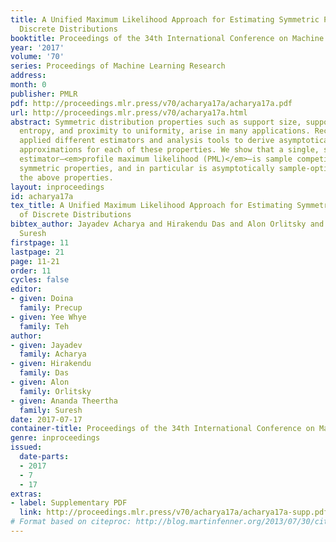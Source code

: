 ```yaml
---
title: A Unified Maximum Likelihood Approach for Estimating Symmetric Properties of
  Discrete Distributions
booktitle: Proceedings of the 34th International Conference on Machine Learning
year: '2017'
volume: '70'
series: Proceedings of Machine Learning Research
address: 
month: 0
publisher: PMLR
pdf: http://proceedings.mlr.press/v70/acharya17a/acharya17a.pdf
url: http://proceedings.mlr.press/v70/acharya17a.html
abstract: Symmetric distribution properties such as support size, support coverage,
  entropy, and proximity to uniformity, arise in many applications. Recently, researchers
  applied different estimators and analysis tools to derive asymptotically sample-optimal
  approximations for each of these properties. We show that a single, simple, plug-in
  estimator—<em>profile maximum likelihood (PML)</em>—is sample competitive for all
  symmetric properties, and in particular is asymptotically sample-optimal for all
  the above properties.
layout: inproceedings
id: acharya17a
tex_title: A Unified Maximum Likelihood Approach for Estimating Symmetric Properties
  of Discrete Distributions
bibtex_author: Jayadev Acharya and Hirakendu Das and Alon Orlitsky and Ananda Theertha
  Suresh
firstpage: 11
lastpage: 21
page: 11-21
order: 11
cycles: false
editor:
- given: Doina
  family: Precup
- given: Yee Whye
  family: Teh
author:
- given: Jayadev
  family: Acharya
- given: Hirakendu
  family: Das
- given: Alon
  family: Orlitsky
- given: Ananda Theertha
  family: Suresh
date: 2017-07-17
container-title: Proceedings of the 34th International Conference on Machine Learning
genre: inproceedings
issued:
  date-parts:
  - 2017
  - 7
  - 17
extras:
- label: Supplementary PDF
  link: http://proceedings.mlr.press/v70/acharya17a/acharya17a-supp.pdf
# Format based on citeproc: http://blog.martinfenner.org/2013/07/30/citeproc-yaml-for-bibliographies/
---
```

